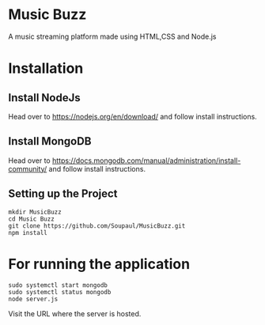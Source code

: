 # Music Buzz #
A music streaming platform made using HTML,CSS and Node.js

# Installation #

## Install NodeJs ##
Head over to https://nodejs.org/en/download/ and follow install instructions.

## Install MongoDB ##
Head over to https://docs.mongodb.com/manual/administration/install-community/ and follow install instructions.

## Setting up the Project ##

```
mkdir MusicBuzz
cd Music Buzz
git clone https://github.com/Soupaul/MusicBuzz.git
npm install

```

# For running the application #

```
sudo systemctl start mongodb
sudo systemctl status mongodb
node server.js

```
Visit the URL where the server is hosted.
